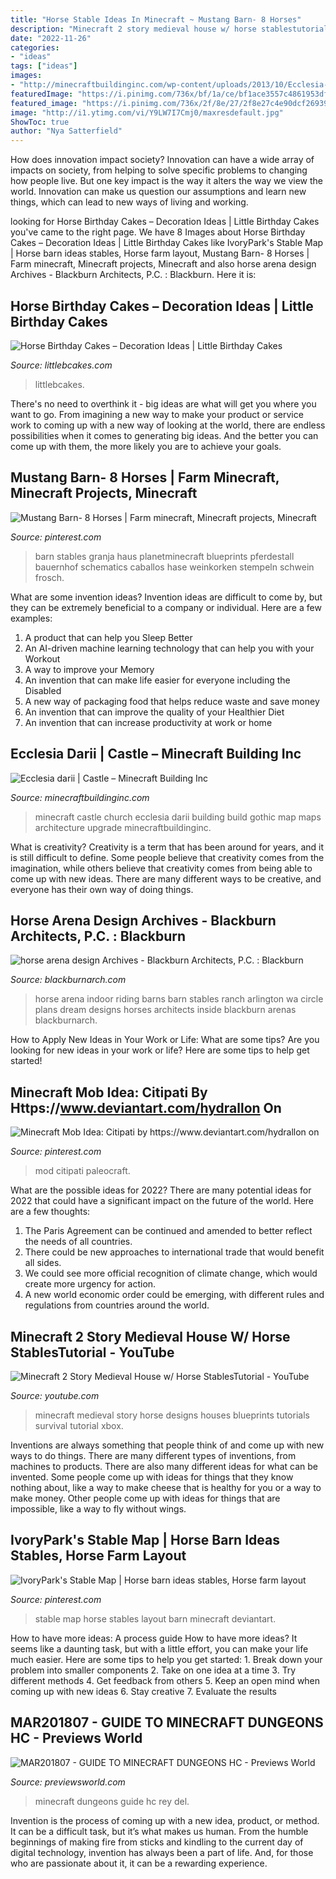 ```yaml
---
title: "Horse Stable Ideas In Minecraft ~ Mustang Barn- 8 Horses"
description: "Minecraft 2 story medieval house w/ horse stablestutorial"
date: "2022-11-26"
categories:
- "ideas"
tags: ["ideas"]
images:
- "http://minecraftbuildinginc.com/wp-content/uploads/2013/10/Ecclesia-darii-Minecraft-castle-ideas-6.jpg"
featuredImage: "https://i.pinimg.com/736x/bf/1a/ce/bf1ace3557c4861953df8ecaf887b00f.jpg"
featured_image: "https://i.pinimg.com/736x/2f/8e/27/2f8e27c4e90dcf26939cbcded93ea96d--sims-.jpg"
image: "http://i1.ytimg.com/vi/Y9LW7I7Cmj0/maxresdefault.jpg"
ShowToc: true
author: "Nya Satterfield"
---
```



How does innovation impact society?
Innovation can have a wide array of impacts on society, from helping to solve specific problems to changing how people live. But one key impact is the way it alters the way we view the world. Innovation can make us question our assumptions and learn new things, which can lead to new ways of living and working.

	

		
looking for Horse Birthday Cakes – Decoration Ideas | Little Birthday Cakes you've came to the right page. We have 8 Images about Horse Birthday Cakes – Decoration Ideas | Little Birthday Cakes like IvoryPark&#039;s Stable Map | Horse barn ideas stables, Horse farm layout, Mustang Barn- 8 Horses | Farm minecraft, Minecraft projects, Minecraft and also horse arena design Archives - Blackburn Architects, P.C. : Blackburn. Here it is:
		
    
## Horse Birthday Cakes – Decoration Ideas | Little Birthday Cakes

<img loading=lazy src="https://www.littlebcakes.com/wp-content/uploads/2014/01/Horse-Cakes.jpg" onerror="this.onerror=null;this.src='https://tse3.mm.bing.net/th?id=OIP.TokpmUsLakoOxujZIUz46wHaFj&amp;pid=15.1';" alt="Horse Birthday Cakes – Decoration Ideas | Little Birthday Cakes">

_Source: littlebcakes.com_

>littlebcakes. 

	

There's no need to overthink it - big ideas are what will get you where you want to go. From imagining a new way to make your product or service work to coming up with a new way of looking at the world, there are endless possibilities when it comes to generating big ideas. And the better you can come up with them, the more likely you are to achieve your goals.

    
## Mustang Barn- 8 Horses | Farm Minecraft, Minecraft Projects, Minecraft

<img loading=lazy src="https://i.pinimg.com/736x/bf/1a/ce/bf1ace3557c4861953df8ecaf887b00f.jpg" onerror="this.onerror=null;this.src='https://tse4.mm.bing.net/th?id=OIP.tseBCLcaKXXFFhQ5k9lZcwHaEM&amp;pid=15.1';" alt="Mustang Barn- 8 Horses | Farm minecraft, Minecraft projects, Minecraft">

_Source: pinterest.com_

>barn stables granja haus planetminecraft blueprints pferdestall bauernhof schematics caballos hase weinkorken stempeln schwein frosch. 

	

What are some invention ideas?
Invention ideas are difficult to come by, but they can be extremely beneficial to a company or individual. Here are a few examples:
1. A product that can help you Sleep Better 
2. An AI-driven machine learning technology that can help you with your Workout 
3. A way to improve your Memory 
4. An invention that can make life easier for everyone including the Disabled 
5. A new way of packaging food that helps reduce waste and save money 
6. An invention that can improve the quality of your Healthier Diet 
7. An invention that can increase productivity at work or home 
    
## Ecclesia Darii | Castle – Minecraft Building Inc

<img loading=lazy src="http://minecraftbuildinginc.com/wp-content/uploads/2013/10/Ecclesia-darii-Minecraft-castle-ideas-6.jpg" onerror="this.onerror=null;this.src='https://tse3.mm.bing.net/th?id=OIP.yxNsb3f5EQpjuTtvGoTzSgHaEK&amp;pid=15.1';" alt="Ecclesia darii | Castle – Minecraft Building Inc">

_Source: minecraftbuildinginc.com_

>minecraft castle church ecclesia darii building build gothic map maps architecture upgrade minecraftbuildinginc. 

	

What is creativity?
Creativity is a term that has been around for years, and it is still difficult to define. Some people believe that creativity comes from the imagination, while others believe that creativity comes from being able to come up with new ideas. There are many different ways to be creative, and everyone has their own way of doing things.

    
## Horse Arena Design Archives - Blackburn Architects, P.C. : Blackburn

<img loading=lazy src="http://blackburnarch.com/site/wp-content/uploads/2012/02/img_4859.jpg" onerror="this.onerror=null;this.src='https://tse1.mm.bing.net/th?id=OIP.-LDeHTepXN0cN-SdjLAaIQHaE7&amp;pid=15.1';" alt="horse arena design Archives - Blackburn Architects, P.C. : Blackburn">

_Source: blackburnarch.com_

>horse arena indoor riding barns barn stables ranch arlington wa circle plans dream designs horses architects inside blackburn arenas blackburnarch. 

	

How to Apply New Ideas in Your Work or Life: What are some tips?
Are you looking for new ideas in your work or life? Here are some tips to help get started!

    
## Minecraft Mob Idea: Citipati By Https://www.deviantart.com/hydrallon On

<img loading=lazy src="https://i.pinimg.com/736x/9d/d7/a6/9dd7a6cdf0a680ab331f6c581bccac01.jpg" onerror="this.onerror=null;this.src='https://tse3.mm.bing.net/th?id=OIP.1HAM0jgmhQv0JFcdccnPvQHaET&amp;pid=15.1';" alt="Minecraft Mob Idea: Citipati by https://www.deviantart.com/hydrallon on">

_Source: pinterest.com_

>mod citipati paleocraft. 

	

What are the possible ideas for 2022?
There are many potential ideas for 2022 that could have a significant impact on the future of the world. Here are a few thoughts: 
1. The Paris Agreement can be continued and amended to better reflect the needs of all countries. 
2. There could be new approaches to international trade that would benefit all sides. 
3. We could see more official recognition of climate change, which would create more urgency for action. 
4. A new world economic order could be emerging, with different rules and regulations from countries around the world. 

    
## Minecraft 2 Story Medieval House W/ Horse StablesTutorial - YouTube

<img loading=lazy src="http://i1.ytimg.com/vi/Y9LW7I7Cmj0/maxresdefault.jpg" onerror="this.onerror=null;this.src='https://tse1.mm.bing.net/th?id=OIP.bLZIr2YNyolgJEIi92DKzAHaEK&amp;pid=15.1';" alt="Minecraft 2 Story Medieval House w/ Horse StablesTutorial - YouTube">

_Source: youtube.com_

>minecraft medieval story horse designs houses blueprints tutorials survival tutorial xbox. 

	

Inventions are always something that people think of and come up with new ways to do things. There are many different types of inventions, from machines to products. There are also many different ideas for what can be invented. Some people come up with ideas for things that they know nothing about, like a way to make cheese that is healthy for you or a way to make money. Other people come up with ideas for things that are impossible, like a way to fly without wings.

    
## IvoryPark&#039;s Stable Map | Horse Barn Ideas Stables, Horse Farm Layout

<img loading=lazy src="https://i.pinimg.com/736x/2f/8e/27/2f8e27c4e90dcf26939cbcded93ea96d--sims-.jpg" onerror="this.onerror=null;this.src='https://tse3.mm.bing.net/th?id=OIP.nG9VYs0QS7867PcFnh0gaQHaF5&amp;pid=15.1';" alt="IvoryPark&#039;s Stable Map | Horse barn ideas stables, Horse farm layout">

_Source: pinterest.com_

>stable map horse stables layout barn minecraft deviantart. 

	

How to have more ideas: A process guide
How to have more ideas? It seems like a daunting task, but with a little effort, you can make your life much easier. Here are some tips to help you get started: 1. Break down your problem into smaller components 2. Take on one idea at a time 3. Try different methods 4. Get feedback from others 5. Keep an open mind when coming up with new ideas 6. Stay creative 7. Evaluate the results 
    
## MAR201807 - GUIDE TO MINECRAFT DUNGEONS HC - Previews World

<img loading=lazy src="https://www.previewsworld.com/SiteImage/MainImage/STL152837.jpg" onerror="this.onerror=null;this.src='https://tse1.mm.bing.net/th?id=OIP.hkn2-fj_uRzXWPtoEQRQVwHaKW&amp;pid=15.1';" alt="MAR201807 - GUIDE TO MINECRAFT DUNGEONS HC - Previews World">

_Source: previewsworld.com_

>minecraft dungeons guide hc rey del. 

	

Invention is the process of coming up with a new idea, product, or method. It can be a difficult task, but it’s what makes us human. From the humble beginnings of making fire from sticks and kindling to the current day of digital technology, invention has always been a part of life. And, for those who are passionate about it, it can be a rewarding experience.


